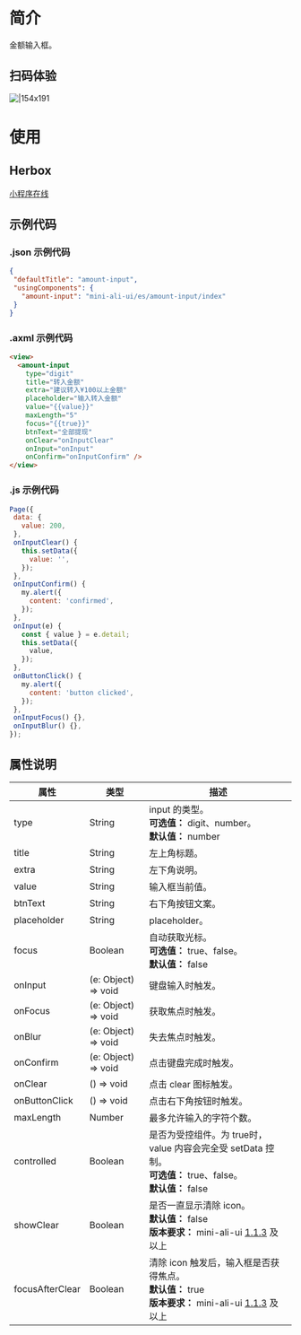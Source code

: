 
# 简介
金额输入框。

## 扫码体验

![|154x191](https://mdn.alipayobjects.com/afts/img/A*9104QYYFeUcAAAAAAAAAAABkAa8wAA/original?bz=openpt_doc&t=KykAPsGBc8V1cSdvjWnEAgAAAABkMK8AAAAA#align=left&display=inline&height=191&margin=%5Bobject%20Object%5D&originHeight=191&originWidth=154&status=done&style=none&width=154)

# 使用

## Herbox
[小程序在线](https://herbox-embed.alipay.com/s/doc-aliui-amount-input?theme=light&previewZoom=75&chInfo=openhome-doc) 

## 示例代码

### .json 示例代码
```json
{
 "defaultTitle": "amount-input",
 "usingComponents": {
   "amount-input": "mini-ali-ui/es/amount-input/index"
 }
}
```

### .axml 示例代码
```html
<view>
  <amount-input
    type="digit"
    title="转入金额"
    extra="建议转入¥100以上金额"
    placeholder="输入转入金额"
    value="{{value}}"
    maxLength="5"
    focus="{{true}}"
    btnText="全部提现"
    onClear="onInputClear"
    onInput="onInput"
    onConfirm="onInputConfirm" />
</view>
```

### .js 示例代码
```javascript
Page({
 data: {
   value: 200,
 },
 onInputClear() {
   this.setData({
     value: '',
   });
 },
 onInputConfirm() {
   my.alert({
     content: 'confirmed',
   });
 },
 onInput(e) {
   const { value } = e.detail;
   this.setData({
     value,
   });
 },
 onButtonClick() {
   my.alert({
     content: 'button clicked',
   });
 },
 onInputFocus() {},
 onInputBlur() {},
});
```

## 属性说明
| **属性** | **类型** | **描述** |
| --- | --- | --- |
| type | String | input 的类型。<br />**可选值：** digit、number。<br />**默认值：** number |
| title | String | 左上角标题。 |
| extra | String | 左下角说明。 |
| value | String | 输入框当前值。 |
| btnText | String | 右下角按钮文案。 |
| placeholder | String | placeholder。 |
| focus | Boolean | 自动获取光标。<br />**可选值：** true、false。<br />**默认值：** false |
| onInput | (e: Object) => void | 键盘输入时触发。 |
| onFocus | (e: Object) => void | 获取焦点时触发。 |
| onBlur | (e: Object) => void | 失去焦点时触发。 |
| onConfirm | (e: Object) => void | 点击键盘完成时触发。 |
| onClear | () => void | 点击 clear 图标触发。 |
| onButtonClick | () => void | 点击右下角按钮时触发。 |
| maxLength | Number | 最多允许输入的字符个数。 |
| controlled | Boolean | 是否为受控组件。为 true时，value 内容会完全受 setData 控制。<br />**可选值：** true、false。<br />**默认值：** false |
| showClear | Boolean | 是否一直显示清除 icon。<br />**默认值：** false<br />**版本要求：** mini-ali-ui [1.1.3](https://www.npmjs.com/package/mini-ali-ui?activeTab=versions) 及以上 |
| focusAfterClear | Boolean | 清除 icon 触发后，输入框是否获得焦点。<br />**默认值：** true<br />**版本要求：** mini-ali-ui [1.1.3](https://www.npmjs.com/package/mini-ali-ui?activeTab=versions) 及以上 |

